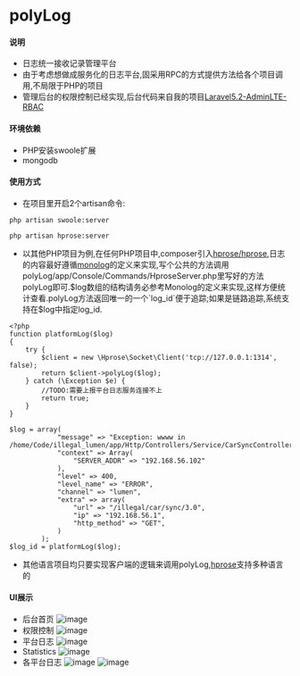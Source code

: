 # polyLog
#### 说明

- 日志统一接收记录管理平台
- 由于考虑想做成服务化的日志平台,固采用RPC的方式提供方法给各个项目调用,不局限于PHP的项目
- 管理后台的权限控制已经实现,后台代码来自我的项目[Laravel5.2-AdminLTE-RBAC](https://github.com/forgottener/Laravel5.2-AdminLTE-RBAC)

#### 环境依赖

- PHP安装swoole扩展
- mongodb

#### 使用方式

- 在项目里开启2个artisan命令:

```
php artisan swoole:server

php artisan hprose:server
```

- 以其他PHP项目为例,在任何PHP项目中,composer引入[hprose/hprose](https://github.com/hprose/hprose-php),日志的内容最好遵循[monolog](https://github.com/Seldaek/monolog/blob/master/doc/01-usage.md)的定义来实现,写个公共的方法调用polyLog/app/Console/Commands/HproseServer.php里写好的方法polyLog即可.$log数组的结构请务必参考Monolog的定义来实现,这样方便统计查看.polyLog方法返回唯一的一个`log_id`便于追踪;如果是链路追踪,系统支持在$log中指定log_id.

```
<?php
function platformLog($log)
{
    try {
        $client = new \Hprose\Socket\Client('tcp://127.0.0.1:1314', false);
        return $client->polyLog($log);
    } catch (\Exception $e) {
        //TODO:需要上报平台日志服务连接不上
        return true;
    }
}

$log = array(
            "message" => "Exception: wwww in /home/Code/illegal_lumen/app/Http/Controllers/Service/CarSyncController.php:20",
            "context" => Array(
                "SERVER_ADDR" => "192.168.56.102"
            ),
            "level" => 400,
            "level_name" => "ERROR",
            "channel" => "lumen",
            "extra" => array(
                "url" => "/illegal/car/sync/3.0",
                "ip" => "192.168.56.1",
                "http_method" => "GET",
            )
        );
$log_id = platformLog($log);        
```
- 其他语言项目均只要实现客户端的逻辑来调用polyLog,[hprose](https://github.com/hprose)支持多种语言的

#### UI展示
- 后台首页
![image](http://note.youdao.com/yws/public/resource/b451d863b514bdc5b9c94a9ae18136df/xmlnote/398F6DBE1DD7483DA12C80DDE3706D0D/4966)
- 权限控制
![image](http://note.youdao.com/yws/public/resource/b451d863b514bdc5b9c94a9ae18136df/xmlnote/18DDFDFB2F12478CA51B811E26130CEB/4970)
- 平台日志
![image](http://note.youdao.com/yws/public/resource/b451d863b514bdc5b9c94a9ae18136df/xmlnote/A5B736A5F3A14C3E8B5549EC566AE4D4/4978)
- Statistics
![image](http://note.youdao.com/yws/public/resource/b451d863b514bdc5b9c94a9ae18136df/xmlnote/2E0CB73CC38543E690B38DBD5BF2A6B7/4973)
- 各平台日志
![image](http://note.youdao.com/yws/public/resource/b451d863b514bdc5b9c94a9ae18136df/xmlnote/C00185915F414B32BD86876CB8BD5709/4975)
![image](http://note.youdao.com/yws/public/resource/b451d863b514bdc5b9c94a9ae18136df/xmlnote/54274C53F0F44C63A37ED1C13D034298/4980)